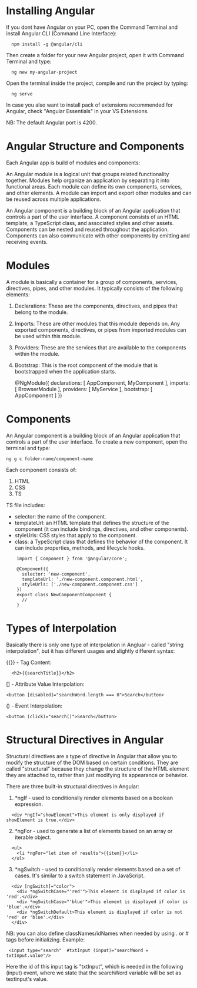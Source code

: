 # Installing Angular

If you dont have Angular on your PC, open the Command Terminal and install Angular CLI (Command Line Interface):

      npm install -g @angular/cli

Then create a folder for your new Angular project, open it with Command Terminal and type:

      ng new my-angular-project

Open the terminal inside the project, compile and run the project by typing:

      ng serve

In case you also want to install pack of extensions recommended for Angular, check "Angular Essentials" in your VS Extensions.

NB: The default Angular port is 4200.

# Angular Structure and Components

Each Angular app is build of modules and components:

An Angular module is a logical unit that groups related functionality together. Modules help organize an application by separating it into functional areas. Each module can define its own components, services, and other elements. A module can import and export other modules and can be reused across multiple applications.

An Angular component is a building block of an Angular application that controls a part of the user interface. A component consists of an HTML template, a TypeScript class, and associated styles and other assets. Components can be nested and reused throughout the application. Components can also communicate with other components by emitting and receiving events.

# Modules

A module is basically a container for a group of components, services, directives, pipes, and other modules. It typically consists of the following elements:

1. Declarations: These are the components, directives, and pipes that belong to the module.
2. Imports: These are other modules that this module depends on. Any exported components, directives, or pipes from imported modules can be used within this module.
3. Providers: These are the services that are available to the components within the module.
4. Bootstrap: This is the root component of the module that is bootstrapped when the application starts.

    @NgModule({
      declarations: [
        AppComponent,
        MyComponent
      ],
      imports: [
        BrowserModule
      ],
      providers: [
        MyService
      ],
      bootstrap: [
        AppComponent
      ]
    })

# Components

An Angular component is a building block of an Angular application that controls a part of the user interface. To create a new component, open the terminal and type:

    ng g c folder-name/component-name

Each component consists of:

1. HTML
2. CSS
3. TS

TS file includes:
- selector: the name of the component.
- templateUrl: an HTML template that defines the structure of the component (it can include bindings, directives, and other components).
- styleUrls:  CSS styles that apply to the component.
- class: a TypeScript class that defines the behavior of the component. It can include properties, methods, and lifecycle hooks.
```
    import { Component } from '@angular/core';

    @Component({
      selector: 'new-component',
      templateUrl: './new-component.component.html',
      styleUrls: ['./new-component.component.css']
    })
    export class NewComponentComponent {
      //
    }
```
# Types of Interpolation

Basically there is only one type of interpolation in Angluar - called "string interpolation", but it has different usages and slightly different syntax:

{{}} - Tag Content:

      <h2>{{searchTitle}}</h2>

[] - Attribute Value Interpolation:

    <button [disabled]="searchWord.length === 0">Search</button>

() - Event Interpolation:

    <button (click)="search()">Search</button>

# Structural Directives in Angular

Structural directives are a type of directive in Angular that allow you to modify the structure of the DOM based on certain conditions. They are called "structural" because they change the structure of the HTML element they are attached to, rather than just modifying its appearance or behavior.

There are three built-in structural directives in Angular:

1. *ngIf - used to conditionally render elements based on a boolean expression. 
```
  <div *ngIf="showElement">This element is only displayed if showElement is true.</div>
```
2. *ngFor - used to generate a list of elements based on an array or iterable object. 
```
  <ul>
    <li *ngFor="let item of results">{{item}}</li>
  </ul>
```
3. *ngSwitch -  used to conditionally render elements based on a set of cases. It's similar to a switch statement in JavaScript.

```
  <div [ngSwitch]="color">
    <div *ngSwitchCase="'red'">This element is displayed if color is 'red'.</div>
    <div *ngSwitchCase="'blue'">This element is displayed if color is 'blue'.</div>
    <div *ngSwitchDefault>This element is displayed if color is not 'red' or 'blue'.</div>
  </div>
```
NB: you can also define classNames/idNames when needed by using . or # tags before initializing. Example: 

     <input type="search"  #txtInput (input)="searchWord = txtInput.value"/>

Here the id of this input tag is "txtInput", which is needed in the following (input) event, where we state that the searchWord variable will be set as textInput's value.